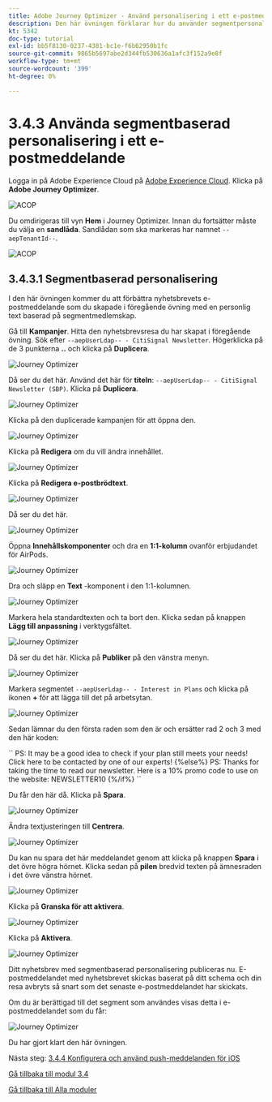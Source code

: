 ```yaml
---
title: Adobe Journey Optimizer - Använd personalisering i ett e-postmeddelande
description: Den här övningen förklarar hur du använder segmentpersonalisering i ett e-postinnehåll
kt: 5342
doc-type: tutorial
exl-id: bb5f8130-0237-4381-bc1e-f6b62950b1fc
source-git-commit: 9865b5697abe2d344fb530636a1afc3f152a9e8f
workflow-type: tm+mt
source-wordcount: '399'
ht-degree: 0%

---
```


# 3.4.3 Använda segmentbaserad personalisering i ett e-postmeddelande

Logga in på Adobe Experience Cloud på [Adobe Experience Cloud](https://experience.adobe.com). Klicka på **Adobe Journey Optimizer**.

![ACOP](./../../../modules/ajo-b2c/module3.1/images/acophome.png)

Du omdirigeras till vyn **Hem** i Journey Optimizer. Innan du fortsätter måste du välja en **sandlåda**. Sandlådan som ska markeras har namnet ``--aepTenantId--``.

![ACOP](./../../../modules/ajo-b2c/module3.1/images/acoptriglp.png)

## 3.4.3.1 Segmentbaserad personalisering

I den här övningen kommer du att förbättra nyhetsbrevets e-postmeddelande som du skapade i föregående övning med en personlig text baserad på segmentmedlemskap.

Gå till **Kampanjer**. Hitta den nyhetsbrevsresa du har skapat i föregående övning. Sök efter `--aepUserLdap-- - CitiSignal Newsletter`. Högerklicka på de 3 punkterna **..** och klicka på **Duplicera**.

![Journey Optimizer](./images/sbp1.png)

Då ser du det här. Använd det här för **titeln**: `--aepUserLdap-- - CitiSignal Newsletter (SBP)`. Klicka på **Duplicera**.

![Journey Optimizer](./images/sbp2.png)

Klicka på den duplicerade kampanjen för att öppna den.

![Journey Optimizer](./images/sbp3.png)

Klicka på **Redigera** om du vill ändra innehållet.

![Journey Optimizer](./images/sbp3a.png)

Klicka på **Redigera e-postbrödtext**.

![Journey Optimizer](./images/sbp4.png)

Då ser du det här.

![Journey Optimizer](./images/sbp5.png)

Öppna **Innehållskomponenter** och dra en **1:1-kolumn** ovanför erbjudandet för AirPods.

![Journey Optimizer](./images/sbp6.png)

Dra och släpp en **Text** -komponent i den 1:1-kolumnen.

![Journey Optimizer](./images/sbp6a.png)

Markera hela standardtexten och ta bort den. Klicka sedan på knappen **Lägg till anpassning** i verktygsfältet.

![Journey Optimizer](./images/sbp7.png)

Då ser du det här. Klicka på **Publiker** på den vänstra menyn.

![Journey Optimizer](./images/seg1.png)

Markera segmentet `--aepUserLdap-- - Interest in Plans` och klicka på ikonen **+** för att lägga till det på arbetsytan.

![Journey Optimizer](./images/seg3.png)

Sedan lämnar du den första raden som den är och ersätter rad 2 och 3 med den här koden:

&grave;&grave;
    PS: It may be a good idea to check if your plan still meets your needs! Click here to be contacted by one of our experts!
{%else%}
    PS: Thanks for taking the time to read our newsletter. Here is a 10% promo code to use on the website: NEWSLETTER10
{%/if%}
&grave;&grave;

Du får den här då. Klicka på **Spara**.

![Journey Optimizer](./images/seg4.png)

Ändra textjusteringen till **Centrera**.

![Journey Optimizer](./images/sbp9.png)

Du kan nu spara det här meddelandet genom att klicka på knappen **Spara** i det övre högra hörnet. Klicka sedan på **pilen** bredvid texten på ämnesraden i det övre vänstra hörnet.

![Journey Optimizer](./images/sbp9a.png)

Klicka på **Granska för att aktivera**.

![Journey Optimizer](./images/oc79afff.png)

Klicka på **Aktivera**.

![Journey Optimizer](./images/oc79bfff.png)

Ditt nyhetsbrev med segmentbaserad personalisering publiceras nu. E-postmeddelandet med nyhetsbrevet skickas baserat på ditt schema och din resa avbryts så snart som det senaste e-postmeddelandet har skickats.

Om du är berättigad till det segment som användes visas detta i e-postmeddelandet som du får:

![Journey Optimizer](./images/sbp20fff.png)

Du har gjort klart den här övningen.

Nästa steg: [3.4.4 Konfigurera och använd push-meddelanden för iOS](./ex4.md)

[Gå tillbaka till modul 3.4](./journeyoptimizer.md)

[Gå tillbaka till Alla moduler](../../../overview.md)
